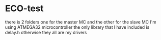 # ECO-test
there is 2 folders one for the master MC and the other for the slave MC
I'm using ATMEGA32 microcontroller
the only library that I have included is delay.h otherwise they all are my drivers

